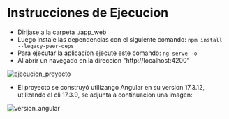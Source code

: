 # Instrucciones de Ejecucion
- Dirijase a la carpeta ./app_web
- Luego instale las dependencias con el siguiente comando: ```npm install --legacy-peer-deps```
- Para ejecutar la aplicacion ejecute este comando:  ```ng serve -o```
- Al abrir un navegado en la direccion "http://localhost:4200"

![ejecucion_proyecto](https://github.com/user-attachments/assets/88c7e04e-94c0-48d3-ae84-89e7d4bdf9d5)
- El proyecto se construyó utilizango Angular en su version 17.3.12, utilizando el cli 17.3.9, se adjunta a continuacion una imagen:

![version_angular](https://github.com/user-attachments/assets/ca69daf0-d62a-41b6-b9cd-73dc993bfdb2)

